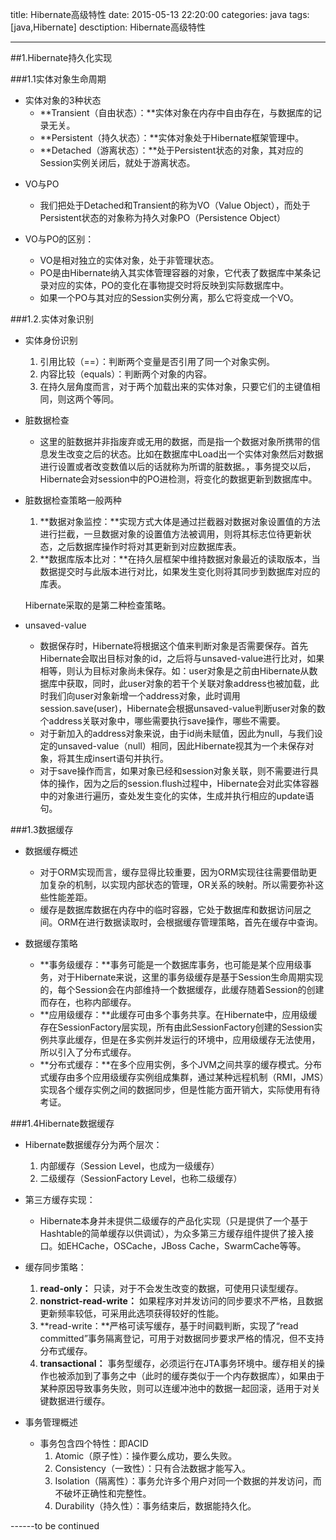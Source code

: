title: Hibernate高级特性
date: 2015-05-13 22:20:00
categories: java
tags: [java,Hibernate]
desctiption: Hibernate高级特性

---

##1.Hibernate持久化实现

###1.1实体对象生命周期
- 实体对象的3种状态
    - **Transient（自由状态）：**实体对象在内存中自由存在，与数据库的记录无关。
    - **Persistent（持久状态）：**实体对象处于Hibernate框架管理中。
    - **Detached（游离状态）：**处于Persistent状态的对象，其对应的Session实例关闭后，就处于游离状态。

<!-- more -->

- VO与PO
    - 我们把处于Detached和Transient的称为VO（Value Object），而处于Persistent状态的对象称为持久对象PO（Persistence Object）

- VO与PO的区别：

    - VO是相对独立的实体对象，处于非管理状态。
    - PO是由Hibernate纳入其实体管理容器的对象，它代表了数据库中某条记录对应的实体，PO的变化在事物提交时将反映到实际数据库中。
    - 如果一个PO与其对应的Session实例分离，那么它将变成一个VO。

###1.2.实体对象识别
- 实体身份识别
    1. 引用比较（==）：判断两个变量是否引用了同一个对象实例。
    2. 内容比较（equals）：判断两个对象的内容。
    3. 在持久层角度而言，对于两个加载出来的实体对象，只要它们的主键值相同，则这两个等同。

- 脏数据检查
    - 这里的脏数据并非指废弃或无用的数据，而是指一个数据对象所携带的信息发生改变之后的状态。比如在数据库中Load出一个实体对象然后对数据进行设置或者改变数值以后的话就称为所谓的脏数据。，事务提交以后，Hibernate会对session中的PO进检测，将变化的数据更新到数据库中。
    
- 脏数据检查策略一般两种
    1. **数据对象监控：**实现方式大体是通过拦截器对数据对象设置值的方法进行拦截，一旦数据对象的设置值方法被调用，则将其标志位待更新状态，之后数据库操作时将对其更新到对应数据库表。
    2. **数据库版本比对：**在持久层框架中维持数据对象最近的读取版本，当数据提交时与此版本进行对比，如果发生变化则将其同步到数据库对应的库表。

    Hibernate采取的是第二种检查策略。

- unsaved-value
    - 数据保存时，Hibernate将根据这个值来判断对象是否需要保存。首先Hibernate会取出目标对象的id，之后将与unsaved-value进行比对，如果相等，则认为目标对象尚未保存。如：user对象是之前由Hibernate从数据库中获取，同时，此user对象的若干个关联对象address也被加载，此时我们向user对象新增一个address对象，此时调用session.save(user)，Hibernate会根据unsaved-value判断user对象的数个address关联对象中，哪些需要执行save操作，哪些不需要。
    - 对于新加入的address对象来说，由于id尚未赋值，因此为null，与我们设定的unsaved-value（null）相同，因此Hibernate视其为一个未保存对象，将其生成insert语句并执行。
    - 对于save操作而言，如果对象已经和session对象关联，则不需要进行具体的操作，因为之后的session.flush过程中，Hibernate会对此实体容器中的对象进行遍历，查处发生变化的实体，生成并执行相应的update语句。

###1.3数据缓存

- 数据缓存概述
    - 对于ORM实现而言，缓存显得比较重要，因为ORM实现往往需要借助更加复杂的机制，以实现内部状态的管理，OR关系的映射。所以需要弥补这些性能差距。
    - 缓存是数据库数据在内存中的临时容器，它处于数据库和数据访问层之间。ORM在进行数据读取时，会根据缓存管理策略，首先在缓存中查询。

- 数据缓存策略
    - **事务级缓存：**事务可能是一个数据库事务，也可能是某个应用级事务，对于Hibernate来说，这里的事务级缓存是基于Session生命周期实现的，每个Session会在内部维持一个数据缓存，此缓存随着Session的创建而存在，也称内部缓存。
    - **应用级缓存：**此缓存可由多个事务共享。在Hibernate中，应用级缓存在SessionFactory层实现，所有由此SessionFactory创建的Session实例共享此缓存，但是在多实例并发运行的环境中，应用级缓存无法使用，所以引入了分布式缓存。
    - **分布式缓存：**在多个应用实例，多个JVM之间共享的缓存模式。分布式缓存由多个应用级缓存实例组成集群，通过某种远程机制（RMI，JMS）实现各个缓存实例之间的数据同步，但是性能方面开销大，实际使用有待考证。

###1.4Hibernate数据缓存

- Hibernate数据缓存分为两个层次：
    1. 内部缓存（Session Level，也成为一级缓存）
    2. 二级缓存（SessionFactory Level，也称二级缓存）

- 第三方缓存实现：
    - Hibernate本身并未提供二级缓存的产品化实现（只是提供了一个基于Hashtable的简单缓存以供调试），为众多第三方缓存组件提供了接入接口。如EHCache，OSCache，JBoss Cache，SwarmCache等等。
    
- 缓存同步策略：
    1. **read-only：** 只读，对于不会发生改变的数据，可使用只读型缓存。
    2. **nonstrict-read-write：** 如果程序对并发访问的同步要求不严格，且数据更新频率较低，可采用此选项获得较好的性能。
    3. **read-write：**严格可读写缓存，基于时间戳判断，实现了“read committed”事务隔离登记，可用于对数据同步要求严格的情况，但不支持分布式缓存。
    4. **transactional：** 事务型缓存，必须运行在JTA事务环境中。缓存相关的操作也被添加到了事务之中（此时的缓存类似于一个内存数据库），如果由于某种原因导致事务失败，则可以连缓冲池中的数据一起回滚，适用于对关键数据进行缓存。

- 事务管理概述
    - 事务包含四个特性：即ACID
        1. Atomic（原子性）：操作要么成功，要么失败。
        2. Consistency（一致性）：只有合法数据才能写入。
        3. Isolation（隔离性）：事务允许多个用户对同一个数据的并发访问，而不破坏正确性和完整性。
        4. Durability（持久性）：事务结束后，数据能持久化。

------to be continued